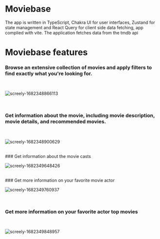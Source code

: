 # Moviebase
 The app is written in TypeScript, Chakra UI for user interfaces, Zustand for state management and React Query for client side data fetching, app complied with vite. The application fetches data from the tmdb api 
 
 # Moviebase features
 
 ### Browse an extensive collection of movies and apply filters to find exactly what you're looking for.
 </br>
 
![screely-1682348866113](https://user-images.githubusercontent.com/45468437/234039735-9b712d6f-43a9-4d1d-b7fe-1cf821253e1f.png)


 </br>
 
 
 ### Get information about the movie, including movie description, movie details, and recommended movies.
 </br>

![screely-1682348900629](https://user-images.githubusercontent.com/45468437/234041437-140c008f-2caf-40c0-86be-d1ffa0a19b22.png)

 </br>
 ### Get information about the movie casts
 </br>
 
 ![screely-1682349648426](https://user-images.githubusercontent.com/45468437/234041942-fbb2bfb2-16d9-465b-b1bd-68aa8f17cbc5.png)


</br>
 ### Get more information on your favorite movie actor
 </br>
 
 ![screely-1682349760937](https://user-images.githubusercontent.com/45468437/234042481-b42d066a-b6d6-46cb-ba41-5514ec31841e.png)

 </br>
 
 ### Get more information on your favorite actor top movies
 </br>
 
![screely-1682349848957](https://user-images.githubusercontent.com/45468437/234042844-17a5b18d-32dd-44ed-b901-d844c42ff6e7.png)

 
 
